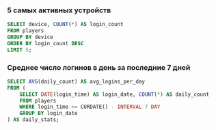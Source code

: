 ### 5 самых активных устройств
``` SQL
SELECT device, COUNT(*) AS login_count
FROM players
GROUP BY device
ORDER BY login_count DESC
LIMIT 5;
```
### Среднее число логинов в день за последние 7 дней
``` SQL
SELECT AVG(daily_count) AS avg_logins_per_day
FROM (
    SELECT DATE(login_time) AS login_date, COUNT(*) AS daily_count
    FROM players
    WHERE login_time >= CURDATE() - INTERVAL 7 DAY
    GROUP BY login_date
) AS daily_stats;
```